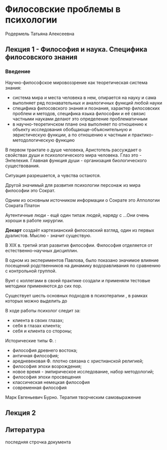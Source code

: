 # Филосовские проблемы в психологии

Родермель Татьяна Алексеевна

## Лекция 1 - Философия и наука. Специфика филосовского знания

### Введение

Научно-философское мировоззрение как теоретическая система знания:

* система мира и места человека в нем, опирается на науку и сама выполняет ряд познавательных и аналогичных функций любой науки
* специфика филосовского знания и познания, характер филосовских проблем и методов, специфика языка философии и её связис частными науками делают это определение проблематичным
* в научно-теоретичском плане она выполняет по отношению к объекту исследования обобщающе-объяснительную и эвристическую функции, а по отношению к частным и практико-методологическую функцию

В первом трактате о душе человека, Аристотель рассуждает о свойствах души и психологического мира человека. Глаз это - Энтелехия. Главная функция души - организация биологического существования.

Ситуация разрешается, а чувства остаются.

Другой значимый для развития психологии персонаж из мира философии это Сократ.

Одним из основным источником информации о Сократе это  Аппологии Сократа Платон

Аутентичные люди - ещё один типаж людей, наряду с ...Они очень хороши в работе хирургии.

**Декарт** создаёт картезианский филосовский взгляд, один из первых дуалистов. Мыслю - значит существую.

В XIX в. третий этап развития философии. Философия отделяется от естественно-научных дисциплин.

В одном из экспериментов Павлова, было показано значимое влияние посещений родственников на динамику водоравливания по сравнению с контрольной группой.

Вунт с коллегами в своей практике создали и применяли тестовые методики применяются до сих пор.

Существует шесть основных подходов в психотерапии , в рамках которых можно выделить до

В ходе работы психолог следит за:

* клиента в своих глазах;
* себя в глазах клиента;
* себя и клиента со стороны;

Исторические типы Ф. :

* философия древнего востока;
* античная философия;
* аредневековая Ф. плотно связана с христианской религией;
* философия эпохи возрождения;
* новое время - эмпирическое исследование, набор методологий;
* философия эпохи просвещения
* классическая немецкая философия
* современная философия

Марк Евгеньевич Бурно. Терапия творческим самовыражение

## Лекция 2

## Литература

последняя строчка документа
